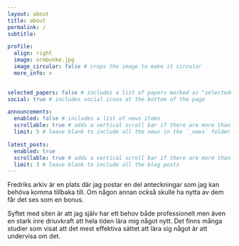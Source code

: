 ```yaml
---
layout: about
title: about
permalink: /
subtitle: 

profile:
  align: right
  image: ormbunke.jpg
  image_circular: false # crops the image to make it circular
  more_info: >
  

selected_papers: false # includes a list of papers marked as "selected={true}"
social: true # includes social icons at the bottom of the page

announcements:
  enabled: false # includes a list of news items
  scrollable: true # adds a vertical scroll bar if there are more than 3 news items
  limit: 5 # leave blank to include all the news in the `_news` folder

latest_posts:
  enabled: true
  scrollable: true # adds a vertical scroll bar if there are more than 3 new posts items
  limit: 3 # leave blank to include all the blog posts
---
```

Fredriks arkiv är en plats där jag postar en del anteckningar som jag kan behöva komma tillbaka till. Om någon annan också skulle ha nytta av dem får det ses som en bonus.

Syftet med siten är att jag själv har ett behov både professionelt men även en stark inre driuvkraft att hela tiden lära mig något nytt. Det finns många studier som visat att det mest effektiva sättet att lära sig något är att undervisa om det. 

